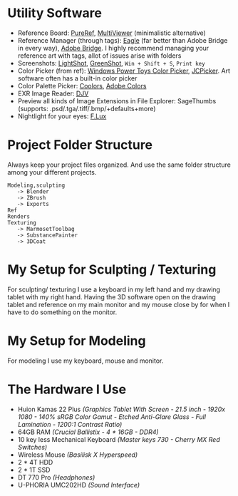 # Utility Software

- Reference Board: [PureRef](https://www.pureref.com/), [MultiViewer](https://github.com/rgrams/multiviewer) (minimalistic alternative)
- Reference Manager (through tags): [Eagle](https://en.eagle.cool/) (far better than Adobe Bridge in every way), [Adobe Bridge](https://www.adobe.com/products/bridge.html). I highly recommend managing your reference art with tags, allot of issues arise with folders
- Screenshots: [LightShot](https://app.prntscr.com/en/index.html), [GreenShot](https://getgreenshot.org/), `Win + Shift + S`, `Print key`
- Color Picker (from ref): [Windows Power Toys Color Picker](https://learn.microsoft.com/en-us/windows/powertoys/color-picker), [JCPicker](https://annystudio.com/software/colorpicker/). Art software often has a built-in color picker
- Color Palette Picker: [Coolors](https://coolors.co/), [Adobe Colors](https://color.adobe.com/create/color-wheel)
- EXR Image Reader: [DJV](https://darbyjohnston.github.io/DJV/)
- Preview all kinds of Image Extensions in File Explorer: SageThumbs (supports: .psd/.tga/.tiff/.bmp/+defaults+more)
- Nightlight for your eyes: [F.Lux](https://justgetflux.com/)

# Project Folder Structure
Always keep your project files organized. And use the same folder structure among your different projects.

```
Modeling,sculpting
   -> Blender
   -> ZBrush
   -> Exports
Ref
Renders
Texturing
   -> MarmosetToolbag
   -> SubstancePainter
   -> 3DCoat
```


# My Setup for Sculpting / Texturing
For sculpting/ texturing I use a keyboard in my left hand and my drawing tablet with my right hand. Having the 3D software open on the drawing tablet and reference on my main monitor and my mouse close by for when I have to do something on the monitor.

# My Setup for Modeling
For modeling I use my keyboard, mouse and monitor.

# The Hardware I Use
- Huion Kamas 22 Plus _(Graphics Tablet With Screen - 21.5 inch - 1920x 1080 - 140% sRGB Color Gamut - Etched Anti-Glare Glass - Full Lamination - 1200:1 Contrast Ratio)_
- 64GB RAM _(Crucial Ballistix - 4 * 16GB - DDR4)_
- 10 key less Mechanical Keyboard _(Master keys 730 - Cherry MX Red Switches)_
- Wireless Mouse _(Basilisk X Hyperspeed)_
- 2 * 4T HDD
- 2 * 1T SSD
- DT 770 Pro _(Headphones)_
- U-PHORIA UMC202HD _(Sound Interface)_


